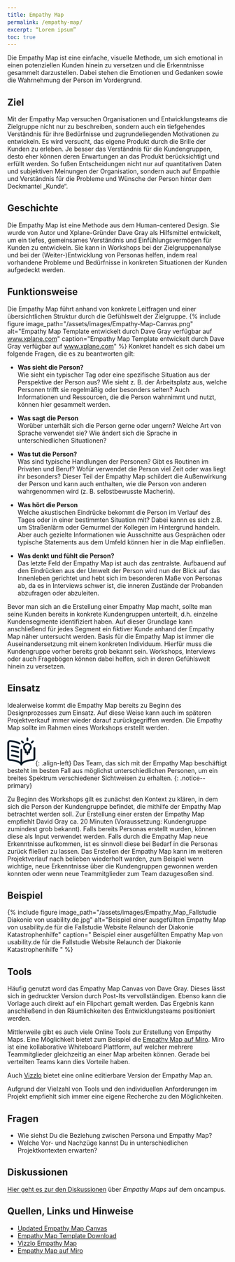 ```yaml
---
title: Empathy Map
permalink: /empathy-map/
excerpt: “Lorem ipsum”
toc: true
---
```

 
Die Empathy Map ist eine einfache, visuelle Methode, um sich emotional in einen potenziellen Kunden hinein zu versetzen und die Erkenntnisse gesammelt darzustellen. Dabei stehen die Emotionen und Gedanken sowie die Wahrnehmung der Person im Vordergrund.
## Ziel 
Mit der Empathy Map versuchen Organisationen und Entwicklungsteams die Zielgruppe nicht nur zu beschreiben, sondern auch ein tiefgehendes Verständnis für ihre Bedürfnisse und zugrundeliegenden Motivationen zu entwickeln. Es wird versucht, das eigene Produkt durch die Brille der Kunden zu erleben. Je besser das Verständnis für die Kundengruppen, desto eher können deren Erwartungen an das Produkt berücksichtigt und erfüllt werden. So fußen Entscheidungen nicht nur auf quantitativen Daten und subjektiven Meinungen der Organisation, sondern auch auf Empathie und Verständnis für die Probleme und Wünsche der Person hinter dem Deckmantel „Kunde“.
## Geschichte 
Die Empathy Map ist eine Methode aus dem Human-centered Design. Sie wurde von Autor und Xplane-Gründer Dave Gray als Hilfsmittel entwickelt, um ein tiefes, gemeinsames Verständnis und Einfühlungsvermögen für Kunden zu entwickeln. Sie kann in Workshops bei der Zielgruppenanalyse und bei der (Weiter-)Entwicklung von Personas helfen, indem real vorhandene Probleme und Bedürfnisse in konkreten Situationen der Kunden aufgedeckt werden.

## Funktionsweise
Die Empathy Map führt anhand von konkrete Leitfragen und einer übersichtlichen Struktur durch die Gefühlswelt der Zielgruppe. 
{%	include figure 	image_path="/assets/images/Empathy-Map-Canvas.png" alt="Empathy Map Template entwickelt durch Dave Gray verfügbar auf www.xplane.com" caption="Empathy Map Template entwickelt durch Dave Gray verfügbar auf www.xplane.com" %}
Konkret handelt es sich dabei um folgende Fragen, die es zu beantworten gilt:

* **Was sieht die Person?**
<br> Wie sieht ein typischer Tag oder eine spezifische Situation aus der Perspektive der Person aus? Wie sieht z. B. der Arbeitsplatz aus, welche Personen trifft sie regelmäßig oder besonders selten? Auch Informationen und Ressourcen, die die Person wahrnimmt und nutzt, können hier gesammelt werden.

* **Was sagt die Person**
<br> Worüber unterhält sich die Person gerne oder ungern? Welche Art von Sprache verwendet sie? Wie ändert sich die Sprache in unterschiedlichen Situationen?

* **Was tut die Person?**
<br> Was sind typische Handlungen der Personen? Gibt es Routinen im Privaten und Beruf? Wofür verwendet die Person viel Zeit oder was liegt ihr besonders?
Dieser Teil der Empathy Map schildert die Außenwirkung der Person und kann auch enthalten, wie die Person von anderen wahrgenommen wird (z. B. selbstbewusste Macherin).

* **Was hört die Person**
<br> Welche akustischen Eindrücke bekommt die Person im Verlauf des Tages oder in einer bestimmten Situation mit? Dabei kannn es sich z.B. um Straßenlärm 
oder Gemurmel der Kollegen im Hintergrund handeln. Aber auch gezielte Informationen wie Ausschnitte aus Gesprächen oder typische Statements aus dem Umfeld können 
hier in die Map einfließen.

* **Was denkt und fühlt die Person?** 
<br> Das letzte Feld der Empathy Map ist auch das zentralste. Aufbauend auf den Eindrücken aus der Umwelt der Person wird nun der Blick auf das Innenleben gerichtet und hebt sich im besonderen Maße von Personas ab, da es in Interviews schwer ist, die inneren Zustände der Probanden abzufragen oder abzuleiten. 

Bevor man sich an die Erstellung einer Empathy Map macht, sollte man seine Kunden bereits in konkrete Kundengruppen unterteilt, d.h. einzelne Kundensegmente identifiziert haben. Auf dieser Grundlage kann anschließend für jedes Segment ein fiktiver Kunde anhand der Empathy Map näher untersucht werden. Basis für die Empathy Map ist immer die Auseinandersetzung mit einem konkreten Individuum. Hierfür muss die Kundengruppe vorher bereits grob bekannt sein. Workshops, Interviews oder auch Fragebögen können dabei helfen, sich in deren Gefühlswelt hinein zu versetzen.

## Einsatz
Idealerweise kommt die Empathy Map bereits zu Beginn des Designprozesses zum Einsatz. Auf diese Weise kann auch im späteren Projektverkauf immer wieder darauf zurückgegriffen werden. Die Empathy Map sollte im Rahmen eines Workshops erstellt werden. 

![image-left][image-1]{: .align-left}
Das Team, das sich mit der Empathy Map beschäftigt besteht im besten Fall aus möglichst unterschiedlichen Personen, um ein breites Spektrum verschiedener Sichtweisen zu erhalten.
{: .notice--primary}

Zu Beginn des Workshops gilt es zunächst den Kontext zu klären, in dem sich die Person der Kundengruppe befindet, die mithilfe der Empathy Map betrachtet werden soll.
Zur Erstellung einer ersten der Empathy Map empfiehlt David Gray ca. 20 Minuten (Voraussetzung: Kundengruppe zumindest grob bekannt). 
Falls bereits Personas erstellt wurden, können diese als Input verwendet werden. Falls durch die Empathy Map neue Erkenntnisse aufkommen, ist es sinnvoll diese bei Bedarf in die Personas zurück fließen zu lassen.
Das Erstellen der Empathy Map kann im weiteren Projektverlauf nach belieben wiederholt warden, zum Beispiel wenn wichtige, neue Erkenntnisse über die Kundengruppen gewonnen werden konnten oder wenn neue Teammitglieder zum Team dazugesoßen sind.
## Beispiel
{% include figure image_path="/assets/images/Empathy_Map_Fallstudie Diakonie von usability.de.jpg" alt="Beispiel einer ausgefüllten Empathy Map von usability.de für die Fallstudie Website Relaunch der Diakonie Katastrophenhilfe" caption=" Beispiel einer ausgefüllten Empathy Map von usability.de für die Fallstudie Website Relaunch der Diakonie Katastrophenhilfe " %}
## Tools
Häufig genutzt word das Empathy Map Canvas von Dave Gray. Dieses lässt sich in gedruckter Version durch Post-Its vervollständigen. Ebenso kann die Vorlage auch direkt auf ein Flipchart gemalt werden. Das Ergebnis kann anschließend in den Räumlichkeiten des Entwicklungsteams positioniert werden.

Mittlerweile gibt es auch viele Online Tools zur Erstellung von Empathy Maps. Eine Möglichkeit bietet zum Beispiel die [Empathy Map auf Miro](https://miro.com/templates/empathy-map/). Miro ist eine kollaborative Whiteboard Plattform, auf welcher mehrere Teammitglieder gleichzeitig an einer Map arbeiten können. Gerade bei verteilten Teams kann dies Vorteile haben. 

Auch [Vizzlo](https://vizzlo.com/create/empathy-map?utm_source=google&utm_medium=cpc&utm_campaign=campaignid:1784775755,adgroupid:67984869103,campaignname:Dynamic&utm_term=&utm_content=placement:,adposition:,comment:&gclid=CjwKCAjw95D0BRBFEiwAcO1KDGZXL90drkpzwp-MnRaQlEqG3aM8AqUdjL2P9wyL-eN22SrnDFPwWBoCSWIQAvD_BwE) bietet eine online editierbare Version der Empathy Map an. 

Aufgrund der Vielzahl von Tools und den individuellen Anforderungen im Projekt empfiehlt sich immer eine eigene Recherche zu den Möglichkeiten.


## Fragen
* Wie siehst Du die Beziehung zwischen Persona und Empathy Map? 
* Welche Vor- und Nachzüge kannst Du in unterschiedlichen Projektkontexten erwarten?

## Diskussionen
[Hier geht es zur den Diskussionen][1] über *Empathy Maps* auf dem oncampus.

## Quellen, Links und Hinweise
* [Updated Empathy Map Canvas](https://medium.com/the-xplane-collection/updated-empathy-map-canvas-46df22df3c8a)
* [Empathy Map Template Download](https://medium.com/the-xplane-collection/updated-empathy-map-canvas-46df22df3c8a)
* [Vizzlo Empathy Map](https://vizzlo.com/create/empathy-map?utm_source=google&utm_medium=cpc&utm_campaign=campaignid:1784775755,adgroupid:67984869103,campaignname:Dynamic&utm_term=&utm_content=placement:,adposition:,comment:&gclid=CjwKCAjw95D0BRBFEiwAcO1KDGZXL90drkpzwp-MnRaQlEqG3aM8AqUdjL2P9wyL-eN22SrnDFPwWBoCSWIQAvD_BwE)
* [Empathy Map auf Miro](https://miro.com/templates/empathy-map/)

[1]:	https://www.oncampus.de/course/weiterbildung/moocs/apomooc/section-2/47434-handbuch-empathy-map "oncampus Forum zur Empathy Map"

[image-1]:	/assets/images/read-light-idea.png

